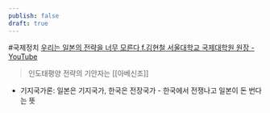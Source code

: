 ```yaml
---
publish: false
draft: true
---
```

#국제정치
[우리는 일본의 전략을 너무 모른다 f.김현철 서울대학교 국제대학원 원장 - YouTube](https://www.youtube.com/watch?v=p-xqQAlaseo)
>인도태평양 전략의 기안자는 [[아베신조]]
- 기지국가론: 일본은 기지국가, 한국은 전장국가 - 한국에서 전쟁나고 일본이 돈 번다는 뜻